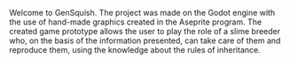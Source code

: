 Welcome to GenSquish. The project was made on the Godot engine with the use of hand-made graphics created in the Aseprite program. The created game prototype allows the user to play the role of a slime breeder who, on the basis of the information presented, can take care of them and reproduce them, using the knowledge about the rules of inheritance.
